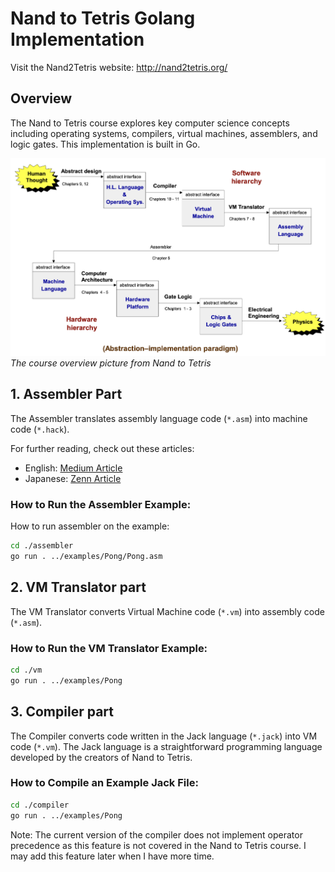 # Nand to Tetris Golang Implementation
Visit the Nand2Tetris website: http://nand2tetris.org/

## Overview

The Nand to Tetris course explores key computer science concepts including operating systems, compilers, virtual machines, assemblers, and logic gates. This implementation is built in Go.

![overview](./images/overview.png)
*<span align="center">The course overview picture from Nand to Tetris</span>*

## 1. Assembler Part

The Assembler translates assembly language code (`*.asm`) into machine code (`*.hack`).

For further reading, check out these articles:

- English: [Medium Article](https://medium.com/@yohata/understanding-computer-architecture-through-nand-to-tetris-implementing-an-assembler-in-go-df515e19a974)
- Japanese: [Zenn Article](https://zenn.dev/tacoms/articles/1a8e9e1bc81d68)

### How to Run the Assembler Example:

How to run assembler on the example:

```sh
cd ./assembler
go run . ../examples/Pong/Pong.asm
```

## 2. VM Translator part

The VM Translator converts Virtual Machine code (`*.vm`) into assembly code (`*.asm`).

### How to Run the VM Translator Example:

```sh
cd ./vm
go run . ../examples/Pong
```

## 3. Compiler part

The Compiler converts code written in the Jack language (`*.jack`) into VM code (`*.vm`). The Jack language is a straightforward programming language developed by the creators of Nand to Tetris.

### How to Compile an Example Jack File:

```sh
cd ./compiler
go run . ../examples/Pong
```

Note: The current version of the compiler does not implement operator precedence as this feature is not covered in the Nand to Tetris course. I may add this feature later when I have more time.
